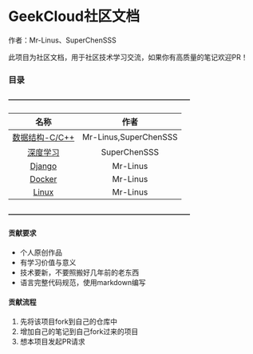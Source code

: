 # GeekCloud社区文档

作者：Mr-Linus、SuperChenSSS

此项目为社区文档，用于社区技术学习交流，如果你有高质量的笔记欢迎PR！

### 目录

#### ——————————————————————————

|                名称                 |         作者          |
| :---------------------------------: | :-------------------: |
| [数据结构-C/C++](./Data-Structure/) | Mr-Linus,SuperChenSSS |
|     [深度学习](./DeepLearning/)     |     SuperChenSSS      |
|         [Django](./Django/)         |       Mr-Linus        |
|         [Docker](./Docker/)         |       Mr-Linus        |
|         [Linux ](./Linux/)          |       Mr-Linus        |

#### ——————————————————————————

#### 

#### 贡献要求

- 个人原创作品
- 有学习价值与意义
- 技术要新，不要照搬好几年前的老东西
- 语言完整代码规范，使用markdown编写



#### 贡献流程

1. 先将该项目fork到自己的仓库中
2. 增加自己的笔记到自己fork过来的项目
3. 想本项目发起PR请求